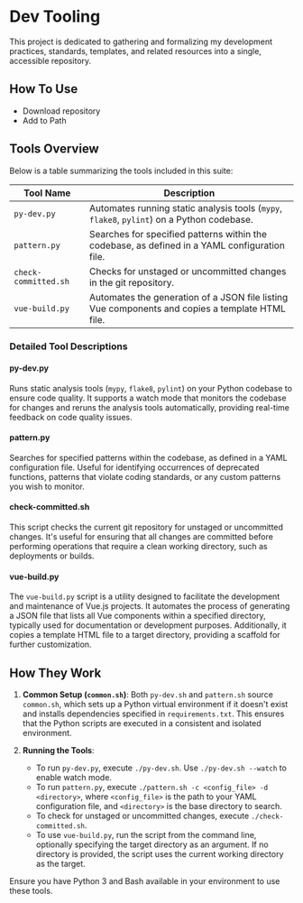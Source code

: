 # Dev Tooling

This project is dedicated to gathering and formalizing my development practices, standards, templates, and related resources into a single, accessible repository.

## How To Use
- Download repository
- Add to Path

## Tools Overview

Below is a table summarizing the tools included in this suite:

| Tool Name       | Description                                                                                   |
|-----------------|-----------------------------------------------------------------------------------------------|
| `py-dev.py`     | Automates running static analysis tools (`mypy`, `flake8`, `pylint`) on a Python codebase.    |
| `pattern.py`    | Searches for specified patterns within the codebase, as defined in a YAML configuration file. |
| `check-committed.sh` | Checks for unstaged or uncommitted changes in the git repository.                             |
| `vue-build.py`  | Automates the generation of a JSON file listing Vue components and copies a template HTML file. |

### Detailed Tool Descriptions

#### py-dev.py

Runs static analysis tools (`mypy`, `flake8`, `pylint`) on your Python codebase to ensure code quality. It supports a watch mode that monitors the codebase for changes and reruns the analysis tools automatically, providing real-time feedback on code quality issues.

#### pattern.py

Searches for specified patterns within the codebase, as defined in a YAML configuration file. Useful for identifying occurrences of deprecated functions, patterns that violate coding standards, or any custom patterns you wish to monitor.

#### check-committed.sh

This script checks the current git repository for unstaged or uncommitted changes. It's useful for ensuring that all changes are committed before performing operations that require a clean working directory, such as deployments or builds.

#### vue-build.py

The `vue-build.py` script is a utility designed to facilitate the development and maintenance of Vue.js projects. It automates the process of generating a JSON file that lists all Vue components within a specified directory, typically used for documentation or development purposes. Additionally, it copies a template HTML file to a target directory, providing a scaffold for further customization.

## How They Work

1. **Common Setup (`common.sh`)**: Both `py-dev.sh` and `pattern.sh` source `common.sh`, which sets up a Python virtual environment if it doesn't exist and installs dependencies specified in `requirements.txt`. This ensures that the Python scripts are executed in a consistent and isolated environment.

2. **Running the Tools**:
   - To run `py-dev.py`, execute `./py-dev.sh`. Use `./py-dev.sh --watch` to enable watch mode.
   - To run `pattern.py`, execute `./pattern.sh -c <config_file> -d <directory>`, where `<config_file>` is the path to your YAML configuration file, and `<directory>` is the base directory to search.
   - To check for unstaged or uncommitted changes, execute `./check-committed.sh`.
   - To use `vue-build.py`, run the script from the command line, optionally specifying the target directory as an argument. If no directory is provided, the script uses the current working directory as the target.

Ensure you have Python 3 and Bash available in your environment to use these tools.
